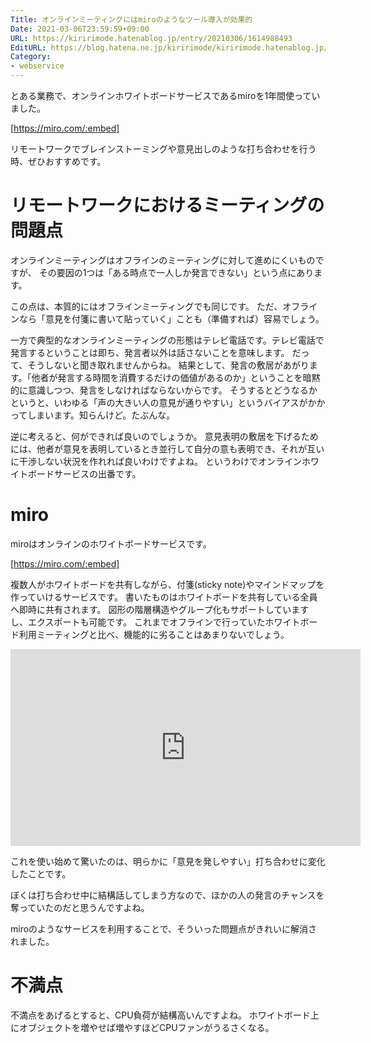 ```yaml
---
Title: オンラインミーティングにはmiroのようなツール導入が効果的
Date: 2021-03-06T23:59:59+09:00
URL: https://kiririmode.hatenablog.jp/entry/20210306/1614988493
EditURL: https://blog.hatena.ne.jp/kiririmode/kiririmode.hatenablog.jp/atom/entry/26006613699799643
Category:
- webservice
---
```


とある業務で、オンラインホワイトボードサービスであるmiroを1年間使っていました。

[https://miro.com/:embed]

リモートワークでブレインストーミングや意見出しのような打ち合わせを行う時、ぜひおすすめです。

# リモートワークにおけるミーティングの問題点

オンラインミーティングはオフラインのミーティングに対して進めにくいものですが、
その要因の1つは「ある時点で一人しか発言できない」という点にあります。

この点は、本質的にはオフラインミーティングでも同じです。
ただ、オフラインなら「意見を付箋に書いて貼っていく」ことも（準備すれば）容易でしょう。

一方で典型的なオンラインミーティングの形態はテレビ電話です。テレビ電話で発言するということは即ち、発言者以外は話さないことを意味します。
だって、そうしないと聞き取れませんからね。
結果として、発言の敷居があがります。「他者が発言する時間を消費するだけの価値があるのか」ということを暗黙的に意識しつつ、発言をしなければならないからです。
そうするとどうなるかというと、いわゆる「声の大きい人の意見が通りやすい」というバイアスがかかってしまいます。知らんけど。たぶんな。

逆に考えると、何ができれば良いのでしょうか。
意見表明の敷居を下げるためには、他者が意見を表明しているとき並行して自分の意も表明でき、それが互いに干渉しない状況を作れれば良いわけですよね。
というわけでオンラインホワイトボードサービスの出番です。

# miro

miroはオンラインのホワイトボードサービスです。

[https://miro.com/:embed]

複数人がホワイトボードを共有しながら、付箋(sticky note)やマインドマップを作っていけるサービスです。
書いたものはホワイトボードを共有している全員へ即時に共有されます。
図形の階層構造やグループ化もサポートしていますし、エクスポートも可能です。
これまでオフラインで行っていたホワイトボード利用ミーティングと比べ、機能的に劣ることはあまりないでしょう。

<iframe width="560" height="315" src="https://www.youtube.com/embed/nLdFdKTPwio" frameborder="0" allow="accelerometer; autoplay; clipboard-write; encrypted-media; gyroscope; picture-in-picture" allowfullscreen></iframe>

これを使い始めて驚いたのは、明らかに「意見を発しやすい」打ち合わせに変化したことです。
<!-- textlint-disable -->
ぼくは打ち合わせ中に結構話してしまう方なので、ほかの人の発言のチャンスを奪っていたのだと思うんですよね。
<!-- textlint-enable -->
miroのようなサービスを利用することで、そういった問題点がきれいに解消されました。

# 不満点

不満点をあげるとすると、CPU負荷が結構高いんですよね。
ホワイトボード上にオブジェクトを増やせば増やすほどCPUファンがうるさくなる。
